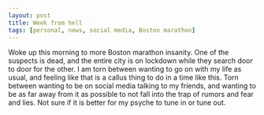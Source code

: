 ```yaml
---
layout: post
title: Week from hell
tags: [personal, news, social media, Boston marathon]
---
```


Woke up this morning to more Boston marathon insanity. One of the suspects is dead, and the entire city is on lockdown while they search door to door for the other. I am torn between wanting to go on with my life as usual, and feeling like that is a callus thing to do in a time like this. Torn between wanting to be on social media talking to my friends, and wanting to be as far away from it as possible to not fall into the trap of rumors and fear and lies. Not sure if it is better for my psyche to tune in or tune out.